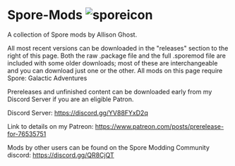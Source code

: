 # Spore-Mods ![sporeicon](https://github.com/Valla-Chan/Spore-Mods/assets/20942102/ec399aeb-c95f-446a-aaa6-6b1ae70514c5)

A collection of Spore mods by Allison Ghost.

All most recent versions can be downloaded in the "releases" section to the right of this page.
Both the raw .package file and the full .sporemod file are included with some older downloads; most of these are interchangeable and you can download just one or the other.
All mods on this page require Spore: Galactic Adventures


Prereleases and unfinished content can be downloaded early from my Discord Server if you are an eligible Patron.

Discord Server: https://discord.gg/YV88FYxD2q

Link to details on my Patreon: https://www.patreon.com/posts/prerelease-for-76535751


Mods by other users can be found on the Spore Modding Community discord: https://discord.gg/QR8CjQT
